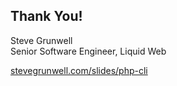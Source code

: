 ## Thank You!

Steve Grunwell<br>
Senior Software Engineer, Liquid Web

[stevegrunwell.com/slides/php-cli](https://stevegrunwell.com/slides/php-cli)<!-- .element: class="slides-link" -->
